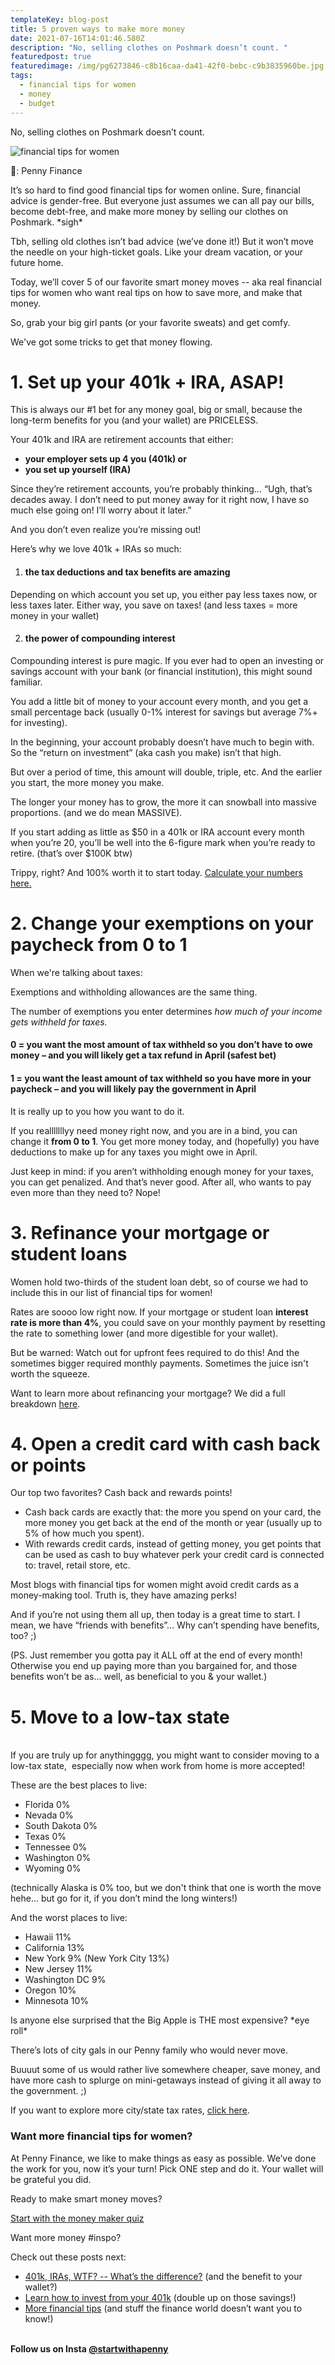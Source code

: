 ```yaml
---
templateKey: blog-post
title: 5 proven ways to make more money
date: 2021-07-16T14:01:46.580Z
description: "No, selling clothes on Poshmark doesn’t count. "
featuredpost: true
featuredimage: /img/pg6273846-c8b16caa-da41-42f0-bebc-c9b3835960be.jpg
tags:
  - financial tips for women
  - money
  - budget
---
```

No, selling clothes on Poshmark doesn’t count. 

![](/img/pg6273846-c8b16caa-da41-42f0-bebc-c9b3835960be.jpg "financial tips for women")

📸: Penny Finance 

It’s so hard to find good financial tips for women online. Sure, financial advice is gender-free. But everyone just assumes we can all pay our bills, become debt-free, and make more money by selling our clothes on Poshmark. \*sigh\*



Tbh, selling old clothes isn’t bad advice (we’ve done it!) But it won’t move the needle on your high-ticket goals. Like your dream vacation, or your future home. 



Today, we’ll cover 5 of our favorite smart money moves -- aka real financial tips for women who want real tips on how to save more, and make that money. 



So, grab your big girl pants (or your favorite sweats) and get comfy.



We've got some tricks to get that money flowing.

# 1. Set up your 401k + IRA, ASAP! 

This is always our #1 bet for any money goal, big or small, because the long-term benefits for you (and your wallet) are PRICELESS.

Your 401k and IRA are retirement accounts that either: 

* **your employer sets up 4 you (401k) or** 
* **you set up yourself (IRA)**

Since they’re retirement accounts, you’re probably thinking… “Ugh, that’s decades away. I don’t need to put money away for it right now, I have so much else going on! I’ll worry about it later.”

And you don’t even realize you’re missing out!

Here’s why we love 401k + IRAs so much:



1. #### **the tax deductions and tax benefits are amazing**



Depending on which account you set up, you either pay less taxes now, or less taxes later. Either way, you save on taxes! (and less taxes = more money in your wallet)



2. #### the power of compounding interest



Compounding interest is pure magic. If you ever had to open an investing or savings account with your bank (or financial institution), this might sound familiar. 



You add a little bit of money to your account every month, and you get a small percentage back (usually 0-1% interest for savings but average 7%+ for investing). 



In the beginning, your account probably doesn’t have much to begin with. So the “return on investment” (aka cash you make) isn’t that high. 



But over a period of time, this amount will double, triple, etc. And the earlier you start, the more money you make. 



The longer your money has to grow, the more it can snowball into massive proportions. (and we do mean MASSIVE).



If you start adding as little as $50 in a 401k or IRA account every month when you’re 20, you’ll be well into the 6-figure mark when you’re ready to retire. (that’s over $100K btw)



Trippy, right? And 100% worth it to start today. [Calculate your numbers here. ](https://penny-finance.com/quiz)

# 2. Change your exemptions on your paycheck from 0 to 1

When we're talking about taxes:

Exemptions and withholding allowances are the same thing. 

The number of exemptions you enter determines *how much of your income gets withheld for taxes.*



#### 0 = you want the most amount of tax withheld so you don’t have to owe money – and you will likely get a tax refund in April (safest bet)

#### 1 = you want the least amount of tax withheld so you have more in your paycheck – and you will likely pay the government in April 



It is really up to you how you want to do it. 



If you realllllllyy need money right now, and you are in a bind, you can change it **from 0 to 1**. You get more money today, and (hopefully) you have deductions to make up for any taxes you might owe in April.

Just keep in mind: if you aren’t withholding enough money for your taxes, you can get penalized. And that’s never good. After all, who wants to pay even more than they need to? Nope!

# 3. Refinance your mortgage or student loans

Women hold two-thirds of the student loan debt, so of course we had to include this in our list of financial tips for women!

Rates are soooo low right now. If your mortgage or student loan **interest rate is more than 4%**, you could save on your monthly payment by resetting the rate to something lower (and more digestible for your wallet).

But be warned: Watch out for upfront fees required to do this! And the sometimes bigger required monthly payments. Sometimes the juice isn't worth the squeeze.

Want to learn more about refinancing your mortgage? We did a full breakdown [here](https://blog.penny-finance.com/blog/2021-06-25-should-you-buy-a-home-right-now/). 

# 4. Open a credit card with cash back or points 

Our top two favorites? Cash back and rewards points!



* Cash back cards are exactly that: the more you spend on your card, the more money you get back at the end of the month or year (usually up to 5% of how much you spent).
* With rewards credit cards, instead of getting money, you get points that can be used as cash to buy whatever perk your credit card is connected to: travel, retail store, etc. 



Most blogs with financial tips for women might avoid credit cards as a money-making tool. Truth is, they have amazing perks! 



And if you’re not using them all up, then today is a great time to start. I mean, we have “friends with benefits”… Why can’t spending have benefits, too? ;)



(PS. Just remember you gotta pay it ALL off at the end of every month! Otherwise you end up paying more than you bargained for, and those benefits won’t be as… well, as beneficial to you & your wallet.)



# 5. Move to a low-tax state 

\
If you are truly up for anythingggg, you might want to consider moving to a low-tax state,  especially now when work from home is more accepted!



These are the best places to live: 



* Florida 0% 
* Nevada 0%
* South Dakota 0%
* Texas 0%
* Tennessee 0%
* Washington 0%
* Wyoming 0%



(technically Alaska is 0% too, but we don't think that one is worth the move hehe… but go for it, if you don’t mind the long winters!)



And the worst places to live: 



* Hawaii 11%
* California 13%
* New York 9% (New York City 13%)
* New Jersey 11%
* Washington DC 9%
* Oregon 10%
* Minnesota 10%



Is anyone else surprised that the Big Apple is THE most expensive? \*eye roll\* 



There’s lots of city gals in our Penny family who would never move.



Buuuut some of us would rather live somewhere cheaper, save money, and have more cash to splurge on mini-getaways instead of giving it all away to the government. ;)

If you want to explore more city/state tax rates, [click here](https://taxfoundation.org/publications/state-individual-income-tax-rates-and-brackets/).

### **Want more financial tips for women?**

At Penny Finance, we like to make things as easy as possible. We’ve done the work for you, now it’s your turn! Pick ONE step and do it. Your wallet will be grateful you did.



Ready to make smart money moves? 

[Start with the money maker quiz](https://www.penny-finance.com/quiz?_gl=1*1tj7qme*_ga*NDY3NzY0NjczLjE2MTc3Mzg0NDc.*_ga_7R28Z0YR0N*MTYyNjMwMjM2MC4yMi4xLjE2MjYzMDMyODYuMA..)



Want more money #inspo? 



Check out these posts next:

* [401k, IRAs, WTF? -- What’s the difference?](https://blog.penny-finance.com/blog/2021-04-06-401k-ira-wtf-2/) (and the benefit to your wallet?)
* [Learn how to invest from your 401k](https://blog.penny-finance.com/blog/2021-06-04-how-to-invest-from-your-401k/) (double up on those savings!)
* [More financial tips](https://blog.penny-finance.com/blog/2021-04-06-what-are-the-money-things-no-one-tells-you-2/) (and stuff the finance world doesn’t want you to know!)

**\
Follow us on Insta [@startwithapenny](https://www.instagram.com/startwithapenny/)**